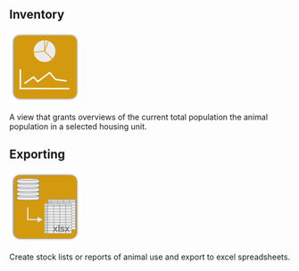 ## Inventory

![](./images/ak_population_icon128.png)

A view that grants overviews of the current total population the
animal population in a selected housing unit.


## Exporting

![](./images/ak_export_icon128.png)

Create stock lists or reports of animal use and export to excel spreadsheets.
